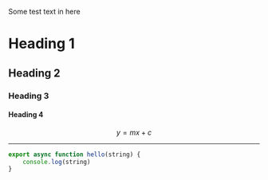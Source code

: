 Some test text in here

# Heading 1
## Heading 2
### Heading 3
#### Heading 4

$$y = mx + c$$

____
```javascript
export async function hello(string) {
	console.log(string)
}
```
```